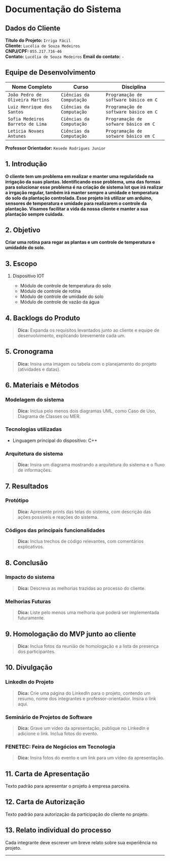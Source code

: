 # Documentação do Sistema

## Dados do Cliente

**Título do Projeto:** `Irriga Fácil`  
**Cliente:** `Lucélia de Souza Medeiros`  
**CNPJ/CPF:** `055.217.716-46`  
**Contato:** `Lucélia de Souza Medeiros` 
**Email do contato:** `-`  

## Equipe de Desenvolvimento

| Nome Completo  | Curso  | Disciplina  |
|---------------|--------|------------|
| `João Pedro de Oliveira Martins` | `Ciências da Computação` | `Programação de software básico em C` |
| `Luiz Henrique dos Santos` | `Ciências da Computação` | `Programação de software básico em C` |
| `Sofia Medeiros Barreto de Lima` | `Ciências da Computação` | `Programação de sofware básico em C` |
| `Leticia Novaes Antunes` | `Ciências da Computação` | `Programação de sotware básico em C` |


**Professor Orientador:** `Kesede Rodrigues Junior`

## 1. Introdução

**O cliente tem um problema em realizar e manter uma regularidade na irrigação da suas plantas. Identificando esse problema, uma das formas para solucionar esse problema é na criação de sistema Iot que irá realizar a irrgação regular, também irá manter sempre a umidade e temperatura do solo da plantação controlada. Esse projeto irá utilizar um arduino, sensores de temperatura e umidade para realizarem o controle da plantação. Visamos facilitar a vida da nossa cliente e manter a sua plantação sempre cuidada.**

## 2. Objetivo

**Criar uma rotina para regar as plantas e um controle de temperatura e umidadde do solo.**

## 3. Escopo

<ol>
  <li>Dispositivo IOT</li>
    <ul>
        <li>Módulo de controle de temperatura do solo</li>
      <li>Módulo de controle de rotina</li>
      <li>Módulo de controle de umidade do solo</li>
      <li>Módulo de controle de vazão da água</li>
    </ul>
</ol>

## 4. Backlogs do Produto

> **Dica:** Expanda os requisitos levantados junto ao cliente e equipe de desenvolvimento, explicando brevemente cada um.

## 5. Cronograma

> **Dica:** Insira uma imagem ou tabela com o planejamento do projeto (atividades e datas).

## 6. Materiais e Métodos

### Modelagem do sistema

> **Dica:** Inclua pelo menos dois diagramas UML, como Caso de Uso, Diagrama de Classes ou MER.

### Tecnologias utilizadas


<ul>
  <li>Linguagem principal do dispositivo: C++</li> 
  
</ul>

### Arquitetura do sistema

> **Dica:** Insira um diagrama mostrando a arquitetura do sistema e o fluxo de informações.

## 7. Resultados

### Protótipo

> **Dica:** Apresente prints das telas do sistema, com descrição das ações possíveis e reações do sistema.

### Códigos das principais funcionalidades

> **Dica:** Inclua trechos de código relevantes, com comentários explicativos.

## 8. Conclusão

### Impacto do sistema

> **Dica:** Descreva as melhorias trazidas ao processo do cliente.

### Melhorias Futuras

> **Dica:** Liste pelo menos uma melhoria que poderá ser implementada futuramente.

## 9. Homologação do MVP junto ao cliente

> **Dica:** Inclua fotos da reunião de homologação e a lista de presença dos participantes.

## 10. Divulgação

### LinkedIn do Projeto

> **Dica:** Crie uma página do LinkedIn para o projeto, contendo um resumo, nome dos integrantes e professor-orientador. Insira o link aqui.

### Seminário de Projetos de Software

> **Dica:** Grave um vídeo da apresentação, publique no LinkedIn e adicione o link. Inclua fotos do evento.

### FENETEC: Feira de Negócios em Tecnologia

> **Dica:** Insira fotos do evento e um link para um vídeo da apresentação.

## 11. Carta de Apresentação

Texto padrão para apresentar o projeto à empresa parceira.

## 12. Carta de Autorização

Texto padrão para autorização da participação do cliente no projeto.

## 13. Relato individual do processo

Cada integrante deve escrever um breve relato sobre sua experiência no projeto.

---
